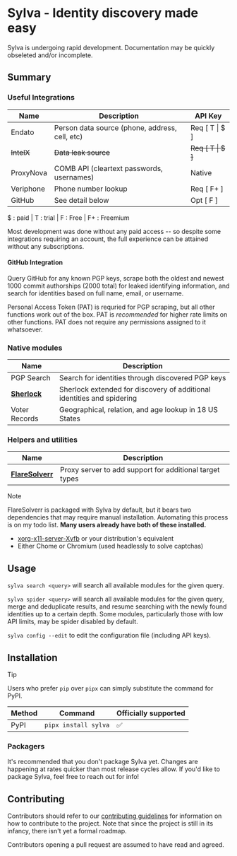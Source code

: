 # Sylva - Identity discovery made easy

Sylva is undergoing rapid development. Documentation may be quickly obseleted and/or incomplete.

## Summary

### Useful Integrations

| Name | Description | API Key |
| --- | --- | --- |
| Endato | Person data source (phone, address, cell, etc) | Req [ T \| $ ] |
| ~~IntelX~~ | ~~Data leak source~~ | ~~Req [ T \| $ ]~~ |
| ProxyNova | COMB API (cleartext passwords, usernames) | Native |
| Veriphone | Phone number lookup | Req [ F+ ] |
| GitHub | See detail below | Opt [ F ] |

$ : paid | T : trial | F : Free | F+ : Freemium

Most development was done without any paid access -- so despite some integrations requiring an account, the full experience can be attained without any subscriptions.

#### GitHub Integration

Query GitHub for any known PGP keys, scrape both the oldest and newest 1000 commit authorships (2000 total) for leaked identifying information, and search for identities based on full name, email, or username.

Personal Access Token (PAT) is requried for PGP scraping, but all other functions work out of the box. PAT is _recommended_ for higher rate limits on other functions. PAT does not require any permissions assigned to it whatsoever.

### Native modules

| Name | Description |
| --- | --- |
| PGP Search | Search for identities through discovered PGP keys |
| [__Sherlock__][sherlock] | Sherlock extended for discovery of additional identities and spidering
| Voter Records | Geographical, relation, and age lookup in 18 US States |


### Helpers and utilities

| Name | Description |
| --- | --- |
| [__FlareSolverr__][flaresolverr] | Proxy server to add support for additional target types |

> [!NOTE]
> FlareSolverr is packaged with Sylva by default, but it bears two dependencies that may require manual installation. Automating this process is on my todo list. __Many users already have both of these installed.__
> - [xorg-x11-server-Xvfb][xorg-x11-server-Xvfb] or your distribution's equivalent
> - Either Chome or Chromium (used headlessly to solve captchas)


## Usage

`sylva search <query>` will search all available modules for the given query.

`sylva spider <query>` will search all available modules for the given query, merge and deduplicate results, and resume searching with the newly found identities up to a certain depth. Some modules, particularly those with low API limits, may be spider disabled by default.

`sylva config --edit` to edit the configuration file (including API keys).

## Installation

> [!TIP]
> Users who prefer `pip` over `pipx` can simply substitute the command for PyPI.

| Method | Command | Officially supported |
| --- | --- | --- |
| PyPI | `pipx install sylva` | ✅ |

### Packagers

It's recommended that you don't package Sylva yet. Changes are happening at rates quicker than most release cycles allow. If you'd like to package Sylva, feel free to reach out for info!

## Contributing

Contributors should refer to our [contributing guidelines][contributing] for information on how to contribute to the project. Note that since the project is still in its infancy, there isn't yet a formal roadmap.

Contributors opening a pull request are assumed to have read and agreed.

[contributing]: CONTRIBUTING.md
[sherlock]: https://github.com/sherlock-project/sherlock
[flaresolverr]: https://github.com/flaresolverr/flaresolverr

[xorg-x11-server-Xvfb]: https://packages.fedoraproject.org/pkgs/xorg-x11-server/xorg-x11-server-Xvfb/
